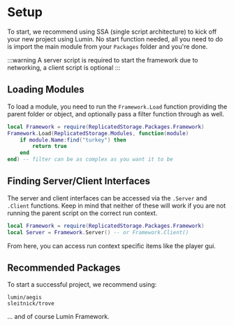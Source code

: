 # Setup

To start, we recommend using SSA (single script architecture) to kick off your new project using Lumin. No start function needed, all you need to do is import the main module from your `Packages` folder and you're done.

:::warning
A server script is required to start the framework due to networking, a client script is optional
:::

## Loading Modules

To load a module, you need to run the `Framework.Load` function providing the parent folder or object, and optionally pass a filter function through as well.

```lua
local Framework = require(ReplicatedStorage.Packages.Framework)
Framework.Load(ReplicatedStorage.Modules, function(module)
    if module.Name:find("turkey") then
        return true
    end
end) -- filter can be as complex as you want it to be
```

## Finding Server/Client Interfaces

The server and client interfaces can be accessed via the `.Server` and `.Client` functions. Keep in mind that neither of these will work if you are not running the parent script on the correct run context.

```lua
local Framework = require(ReplicatedStorage.Packages.Framework)
local Server = Framework.Server() -- or Framework.Client()
```
From here, you can access run context specific items like the player gui.

## Recommended Packages

To start a successful project, we recommend using:

`lumin/aegis`\
`sleitnick/trove`

... and of course Lumin Framework.